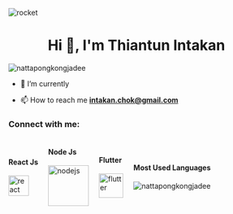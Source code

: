 ![rocket](https://user-images.githubusercontent.com/105087810/195887346-a3406c72-ddce-4af1-9ae5-b4680c403e12.gif)


<h1 align="center">Hi 👋, I'm Thiantun Intakan</h1>
<p align="left"> <img src="https://komarev.com/ghpvc/?username=nattapongkongjadee&label=Profile%20views&color=0e75b6&style=flat" alt="nattapongkongjadee" /> </p>

- 🌱 I’m currently 

- 📫 How to reach me **intakan.chok@gmail.com**

<h3 align="left">Connect with me:</h3>
<p align="left">
</p>


<div style="display: flex; align-items: center;">
  <div style="margin-right: 20px;">
    <h4>React Js</h4>
    <img src="https://img.icons8.com/ultraviolet/40/react--v1.png" width="40" height="40" alt="react" />
  </div>

  <div style="margin-right: 20px;">
    <h4>Node Js</h4>
    <a href="https://logowik.com/nodejs-vector-logo-4392.html">
      <img src="https://logowik.com/content/uploads/images/nodejs.jpg" width="80" height="80" alt="nodejs" />
    </a>
  </div>

  <div style="margin-right: 20px;">
    <h4>Flutter</h4>
    <img src="https://img.icons8.com/color/48/flutter.png" width="48" height="48" alt="flutter" />
  </div>

  <div>
    <h4>Most Used Languages</h4>
    <img src="https://github-readme-stats.vercel.app/api/top-langs?username=nattapongkongjadee&show_icons=true&locale=en&layout=compact" alt="nattapongkongjadee" />
  </div>
</div>
